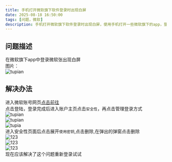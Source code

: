 ```yaml
---
title: 手机打开微软旗下软件登录时出现白屏
date: 2025-08-18 16:50:00
tags: [问题，微软]
description: 手机打开微软旗下软件登录时出现白屏，使用手机打开一些微软旗下的app，登录时会出现白屏情况，使用连接至Windows时登录出现白屏，使用edge浏览器登录时出现白屏，使用outlook登录时出现白屏，使用必应搜索登录微软账号出现白屏情况
---
```

## 问题描述
在微软旗下app中登录微软张出现白屏  
图片：  
![tupian](https://deft-choux-03813c.netlify.app/手机打开微软旗下软件登录时出现白屏/1000647328.webp)    
## 解决办法  
进入微软账号网页[点击前往](https://account.microsoft.com/)  
点击登陆，登录完成后进入账户主页点击`安全性`，再点击管理登录方式    
![tupian](https://deft-choux-03813c.netlify.app/%E6%89%8B%E6%9C%BA%E6%89%93%E5%BC%80%E5%BE%AE%E8%BD%AF%E6%97%97%E4%B8%8B%E8%BD%AF%E4%BB%B6%E7%99%BB%E5%BD%95%E6%97%B6%E5%87%BA%E7%8E%B0%E7%99%BD%E5%B1%8F/%E5%B1%8F%E5%B9%95%E6%88%AA%E5%9B%BE%202025-08-16%20210222.webp)  
![tupian](https://deft-choux-03813c.netlify.app/%E6%89%8B%E6%9C%BA%E6%89%93%E5%BC%80%E5%BE%AE%E8%BD%AF%E6%97%97%E4%B8%8B%E8%BD%AF%E4%BB%B6%E7%99%BB%E5%BD%95%E6%97%B6%E5%87%BA%E7%8E%B0%E7%99%BD%E5%B1%8F/%E5%B1%8F%E5%B9%95%E6%88%AA%E5%9B%BE%202025-08-16%20210222.webp)  
![tupia](https://deft-choux-03813c.netlify.app/%E6%89%8B%E6%9C%BA%E6%89%93%E5%BC%80%E5%BE%AE%E8%BD%AF%E6%97%97%E4%B8%8B%E8%BD%AF%E4%BB%B6%E7%99%BB%E5%BD%95%E6%97%B6%E5%87%BA%E7%8E%B0%E7%99%BD%E5%B1%8F/%E5%B1%8F%E5%B9%95%E6%88%AA%E5%9B%BE%202025-08-16%20210247.webp)  
进入安全性页面后点击展开`使用密钥`,点击删除,在弹出的弹窗点击删除  
![123](https://deft-choux-03813c.netlify.app/%E6%89%8B%E6%9C%BA%E6%89%93%E5%BC%80%E5%BE%AE%E8%BD%AF%E6%97%97%E4%B8%8B%E8%BD%AF%E4%BB%B6%E7%99%BB%E5%BD%95%E6%97%B6%E5%87%BA%E7%8E%B0%E7%99%BD%E5%B1%8F/%E5%B1%8F%E5%B9%95%E6%88%AA%E5%9B%BE%202025-08-16%20140815.webp)  
![123](https://deft-choux-03813c.netlify.app/%E6%89%8B%E6%9C%BA%E6%89%93%E5%BC%80%E5%BE%AE%E8%BD%AF%E6%97%97%E4%B8%8B%E8%BD%AF%E4%BB%B6%E7%99%BB%E5%BD%95%E6%97%B6%E5%87%BA%E7%8E%B0%E7%99%BD%E5%B1%8F/%E5%B1%8F%E5%B9%95%E6%88%AA%E5%9B%BE%202025-08-16%20140825.webp)  
![123](https://deft-choux-03813c.netlify.app/%E6%89%8B%E6%9C%BA%E6%89%93%E5%BC%80%E5%BE%AE%E8%BD%AF%E6%97%97%E4%B8%8B%E8%BD%AF%E4%BB%B6%E7%99%BB%E5%BD%95%E6%97%B6%E5%87%BA%E7%8E%B0%E7%99%BD%E5%B1%8F/%E5%B1%8F%E5%B9%95%E6%88%AA%E5%9B%BE%202025-08-16%20140831.webp)  
现在应该解决了这个问题重新登录试试
